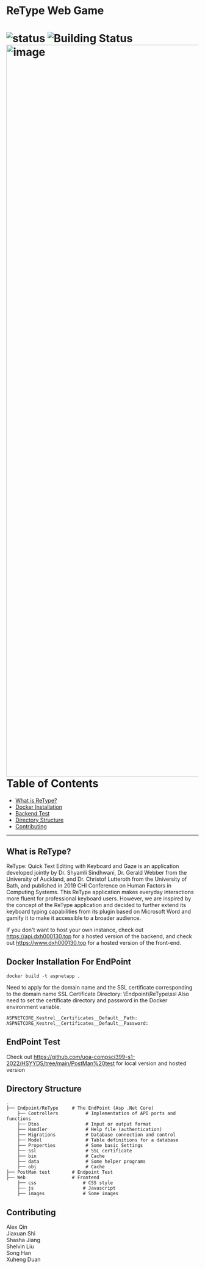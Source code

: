 # ReType Web Game

![status](https://img.shields.io/badge/Build%20and%20Test-Pass-success)
![Building Status](https://img.shields.io/badge/Status-Building-orange)
<img width="1919" alt="image" src="https://user-images.githubusercontent.com/34475380/169993603-39ad495b-5aad-40c8-93af-b369f7395061.png">
Table of Contents
=======================

* [What is ReType?](#what-is-ReType)
* [Docker Installation](#Docker-Installation-For-Endpoint)
* [Backend Test](#EndPoint-Test)
* [Directory Structure](#Directory-Structure)
* [Contributing](#Contributing)
---

What is ReType?
------
ReType: Quick Text Editing with Keyboard and Gaze is an application developed jointly by Dr. Shyamli Sindhwani, Dr. Gerald Webber from the University of Auckland, and Dr. Christof Lutteroth from the University of Bath, and published in 2019 CHI Conference on Human Factors in Computing Systems. This ReType application makes everyday interactions more fluent for professional keyboard users. However, we are inspired by the concept of the ReType application and decided to further extend its keyboard typing capabilities from its plugin based on Microsoft Word and gamify it to make it accessible to a broader audience.

If you don't want to host your own instance, check out https://api.dxh000130.top for a hosted version of the backend, and check out https://www.dxh000130.top for a hosted version of the front-end.

Docker Installation For EndPoint
------
```
docker build -t aspnetapp .
```
Need to apply for the domain name and the SSL certificate corresponding to the domain name
SSL Certificate Directory: \Endpoint\ReType\ssl
Also need to set the certificate directory and password in the Docker environment variable.
```
ASPNETCORE_Kestrel__Certificates__Default__Path:
ASPNETCORE_Kestrel__Certificates__Default__Password:
```

EndPoint Test
------
Check out https://github.com/uoa-compsci399-s1-2022/HSYYDS/tree/main/PostMan%20test for local version and hosted version

Directory Structure
------
    .
    ├── Endpoint/ReType     # The EndPoint (Asp .Net Core)
        ├── Controllers          # Implementation of API ports and functions
        ├── Dtos                 # Input or output format
        ├── Handler              # Help file (authentication)
        ├── Migrations           # Database connection and control
        ├── Model                # Table definitions for a database
        ├── Properties           # Some basic Settings
        ├── ssl                  # SSL certificate
        ├── bin                  # Cache
        ├── data                 # Some helper programs
        ├── obj                  # Cache
    ├── PostMan test        # Endpoint Test
    ├── Web                 # Frontend
        ├── css                 # CSS style
        ├── js                  # Javascript
        ├── images              # Some images
        
Contributing
------

Alex Qin  
Jiaxuan Shi  
Shasha Jiang  
Shelvin Liu  
Song Han  
Xuheng Duan  
